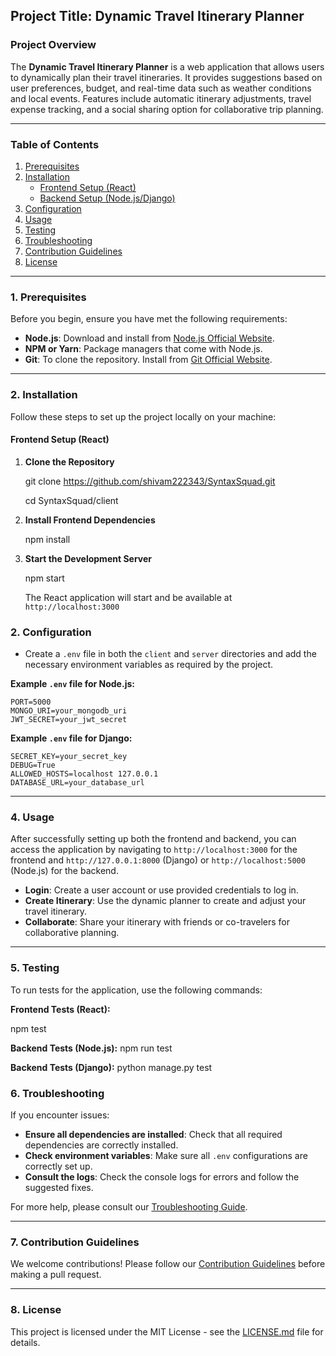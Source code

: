 ## **Project Title: Dynamic Travel Itinerary Planner**

### **Project Overview**

The **Dynamic Travel Itinerary Planner** is a web application that allows users to dynamically plan their travel itineraries. It provides suggestions based on user preferences, budget, and real-time data such as weather conditions and local events. Features include automatic itinerary adjustments, travel expense tracking, and a social sharing option for collaborative trip planning.

---

### **Table of Contents**

1. [Prerequisites](#prerequisites)
2. [Installation](#installation)
   - [Frontend Setup (React)](#frontend-setup-react)
   - [Backend Setup (Node.js/Django)](#backend-setup-nodejsdjango)
3. [Configuration](#configuration)
4. [Usage](#usage)
5. [Testing](#testing)
6. [Troubleshooting](#troubleshooting)
7. [Contribution Guidelines](#contribution-guidelines)
8. [License](#license)

---

### **1. Prerequisites**

Before you begin, ensure you have met the following requirements:

- **Node.js**: Download and install from [Node.js Official Website](https://nodejs.org).
- **NPM or Yarn**: Package managers that come with Node.js.
- **Git**: To clone the repository. Install from [Git Official Website](https://git-scm.com).

---

### **2. Installation**

Follow these steps to set up the project locally on your machine:

#### **Frontend Setup (React)**

1. **Clone the Repository**

   git clone https://github.com/shivam222343/SyntaxSquad.git
   
   cd SyntaxSquad/client
  

3. **Install Frontend Dependencies**

   npm install


4. **Start the Development Server**

   npm start

   The React application will start and be available at `http://localhost:3000`


### **2. Configuration**

- Create a `.env` file in both the `client` and `server` directories and add the necessary environment variables as required by the project.

**Example `.env` file for Node.js:**

```
PORT=5000
MONGO_URI=your_mongodb_uri
JWT_SECRET=your_jwt_secret
```

**Example `.env` file for Django:**

```
SECRET_KEY=your_secret_key
DEBUG=True
ALLOWED_HOSTS=localhost 127.0.0.1
DATABASE_URL=your_database_url
```

---

### **4. Usage**

After successfully setting up both the frontend and backend, you can access the application by navigating to `http://localhost:3000` for the frontend and `http://127.0.0.1:8000` (Django) or `http://localhost:5000` (Node.js) for the backend.

- **Login**: Create a user account or use provided credentials to log in.
- **Create Itinerary**: Use the dynamic planner to create and adjust your travel itinerary.
- **Collaborate**: Share your itinerary with friends or co-travelers for collaborative planning.

---

### **5. Testing**

To run tests for the application, use the following commands:

**Frontend Tests (React):**

npm test

**Backend Tests (Node.js):**
npm run test


**Backend Tests (Django):**
python manage.py test

### **6. Troubleshooting**

If you encounter issues:

- **Ensure all dependencies are installed**: Check that all required dependencies are correctly installed.
- **Check environment variables**: Make sure all `.env` configurations are correctly set up.
- **Consult the logs**: Check the console logs for errors and follow the suggested fixes.

For more help, please consult our [Troubleshooting Guide](#).

---

### **7. Contribution Guidelines**

We welcome contributions! Please follow our [Contribution Guidelines](#) before making a pull request.

---

### **8. License**

This project is licensed under the MIT License - see the [LICENSE.md](LICENSE.md) file for details.
